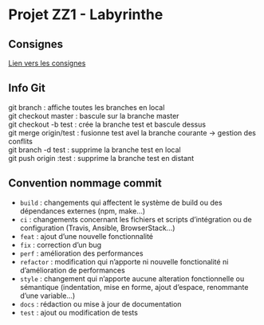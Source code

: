 # Projet ZZ1 - Labyrinthe

## Consignes
[Lien vers les consignes](https://perso.isima.fr/~yjdaniel/labyrinthe/projet-labyrinthe.html)


## Info Git

git branch  :  affiche toutes les branches en local  
git checkout master :  bascule sur la branche master  
git checkout -b test  :  crée la branche test et bascule dessus  
git merge origin/test  :  fusionne test avel la branche courante -> gestion des conflits  
git branch -d test  :  supprime la branche test en local  
git push origin :test  : supprime la branche test en distant  

## Convention nommage commit

<ul>
<li><code>build</code> : changements qui affectent le système de build ou des dépendances externes (npm, make…)</li>
<li><code>ci</code> : changements concernant les fichiers et scripts d’intégration ou de configuration (Travis, Ansible, BrowserStack…)</li>
<li><code>feat</code> : ajout d’une nouvelle fonctionnalité</li>
<li><code>fix</code> : correction d’un bug</li>
<li><code>perf</code> : amélioration des performances</li>
<li><code>refactor</code> : modification qui n’apporte ni nouvelle fonctionalité ni d’amélioration de performances</li>
<li><code>style</code> : changement qui n’apporte aucune alteration fonctionnelle ou sémantique (indentation, mise en forme, ajout d’espace, renommante d’une variable…)</li>
<li><code>docs</code> : rédaction ou mise à jour de documentation</li>
<li><code>test</code> : ajout ou modification de tests</li>
</ul>

